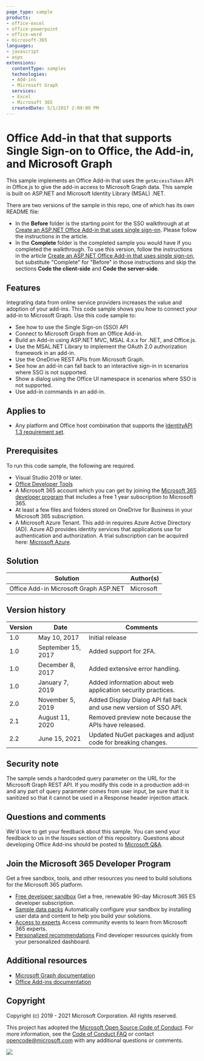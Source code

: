 ```yaml
---
page_type: sample
products:
- office-excel
- office-powerpoint
- office-word
- microsoft-365
languages:
- javascript
- aspx
extensions:
  contentType: samples
  technologies:
  - Add-ins
  - Microsoft Graph
  services:
  - Excel
  - Microsoft 365
  createdDate: 5/1/2017 2:09:09 PM
---
```

# Office Add-in that that supports Single Sign-on to Office, the Add-in, and Microsoft Graph

This sample implements an Office Add-in that uses the `getAccessToken` API in Office.js to give the add-in access to Microsoft Graph data. This sample is built on ASP.NET and Microsoft Identity Library (MSAL) .NET.

There are two versions of the sample in this repo, one of which has its own README file:

- In the **Before** folder is the starting point for the SSO walkthrough at at [Create an ASP.NET Office Add-in that uses single sign-on](https://docs.microsoft.com/office/dev/add-ins/develop/create-sso-office-add-ins-aspnet). Please follow the instructions in the article.
- In the **Complete** folder is the completed sample you would have if you completed the walkthrough. To use this version, follow the instructions in the article [Create an ASP.NET Office Add-in that uses single sign-on](https://docs.microsoft.com/office/dev/add-ins/develop/create-sso-office-add-ins-aspnet), but substitute "Complete" for "Before" in those instructions and skip the sections **Code the client-side** and **Code the server-side**.

## Features

Integrating data from online service providers increases the value and adoption of your add-ins. This code sample shows you how to connect your add-in to Microsoft Graph. Use this code sample to:

* See how to use the Single Sign-on (SSO) API
* Connect to Microsoft Graph from an Office Add-in.
* Build an Add-in using ASP.NET MVC, MSAL 4.x.x for .NET, and Office.js. 
* Use the MSAL.NET Library to implement the OAuth 2.0 authorization framework in an add-in.
* Use the OneDrive REST APIs from Microsoft Graph.
* See how an add-in can fall back to an interactive sign-in in scenarios where SSO is not supported.
* Show a dialog using the Office UI namespace in scenarios where SSO is not supported.
* Use add-in commands in an add-in.

## Applies to

-  Any platform and Office host combination that supports the [IdentityAPI 1.3 requirement set](https://docs.microsoft.com/en-us/office/dev/add-ins/reference/requirement-sets/identity-api-requirement-sets).

## Prerequisites

To run this code sample, the following are required.

* Visual Studio 2019 or later.
* [Office Developer Tools](https://www.visualstudio.com/en-us/features/office-tools-vs.aspx)
* A Microsoft 365 account which you can get by joining the [Microsoft 365 developer program](https://aka.ms/devprogramsignup) that includes a free 1 year subscription to Microsoft 365. 
* At least a few files and folders stored on OneDrive for Business in your Microsoft 365 subscription.
* A Microsoft Azure Tenant. This add-in requires Azure Active Directory (AD). Azure AD provides identity services that applications use for authentication and authorization. A trial subscription can be acquired here: [Microsoft Azure](https://account.windowsazure.com/SignUp).

## Solution

Solution | Author(s)
---------|----------
Office Add-in Microsoft Graph ASP.NET | Microsoft

## Version history

Version  | Date | Comments
---------| -----| --------
1.0 | May 10, 2017| Initial release
1.0 | September 15, 2017 | Added support for 2FA.
1.0 | December 8, 2017 | Added extensive error handling.
1.0 | January 7, 2019 | Added information about web application security practices.
2.0 | November 5, 2019 | Added Display Dialog API fall back and use new version of SSO API.
2.1 | August 11, 2020 | Removed preview note because the APIs have released.
2.2 | June 15, 2021 | Updated NuGet packages and adjust code for breaking changes.


## Security note

The sample sends a hardcoded query parameter on the URL for the Microsoft Graph REST API. If you modify this code in a production add-in and any part of query parameter comes from user input, be sure that it is sanitized so that it cannot be used in a Response header injection attack.

## Questions and comments

We'd love to get your feedback about this sample. You can send your feedback to us in the *Issues* section of this repository.
Questions about developing Office Add-ins should be posted to [Microsoft Q&A](https://aka.ms/office-js-dev-questions).

## Join the Microsoft 365 Developer Program
Get a free sandbox, tools, and other resources you need to build solutions for the Microsoft 365 platform.
- [Free developer sandbox](https://developer.microsoft.com/microsoft-365/dev-program#Subscription) Get a free, renewable 90-day Microsoft 365 E5 developer subscription.
- [Sample data packs](https://developer.microsoft.com/microsoft-365/dev-program#Sample) Automatically configure your sandbox by installing user data and content to help you build your solutions.
- [Access to experts](https://developer.microsoft.com/microsoft-365/dev-program#Experts) Access community events to learn from Microsoft 365 experts.
- [Personalized recommendations](https://developer.microsoft.com/microsoft-365/dev-program#Recommendations) Find developer resources quickly from your personalized dashboard.

## Additional resources

* [Microsoft Graph documentation](https://docs.microsoft.com/graph/)
* [Office Add-ins documentation](https://docs.microsoft.com/office/dev/add-ins/overview/office-add-ins)

## Copyright
Copyright (c) 2019 - 2021 Microsoft Corporation. All rights reserved.

This project has adopted the [Microsoft Open Source Code of Conduct](https://opensource.microsoft.com/codeofconduct/). For more information, see the [Code of Conduct FAQ](https://opensource.microsoft.com/codeofconduct/faq/) or contact [opencode@microsoft.com](mailto:opencode@microsoft.com) with any additional questions or comments.

<img src="https://telemetry.sharepointpnp.com/pnp-officeaddins/auth/Office-Add-in-ASPNET-SSO" />

